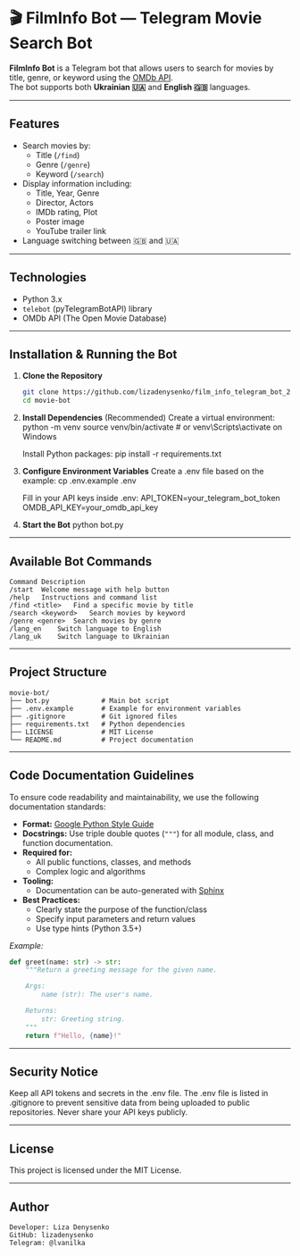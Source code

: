 # 🎬 FilmInfo Bot — Telegram Movie Search Bot

**FilmInfo Bot** is a Telegram bot that allows users to search for movies by title, genre, 
or keyword using the [OMDb API](http://www.omdbapi.com/).  
The bot supports both **Ukrainian 🇺🇦** and **English 🇬🇧** languages.

---

## Features

- Search movies by:
  - Title (`/find`)
  - Genre (`/genre`)
  - Keyword (`/search`)
- Display information including:
  - Title, Year, Genre
  - Director, Actors
  - IMDb rating, Plot
  - Poster image
  - YouTube trailer link
- Language switching between 🇬🇧 and 🇺🇦

---

## Technologies

- Python 3.x
- `telebot` (pyTelegramBotAPI) library
- OMDb API (The Open Movie Database)

---

## Installation & Running the Bot

1. **Clone the Repository**
    ```bash
    git clone https://github.com/lizadenysenko/film_info_telegram_bot_2025.git
    cd movie-bot
   ```


2. **Install Dependencies**
    (Recommended) Create a virtual environment:
    python -m venv
    source venv/bin/activate  # or venv\Scripts\activate on Windows
    
    Install Python packages:
    pip install -r requirements.txt


3. **Configure Environment Variables**
    Create a .env file based on the example:
    cp .env.example .env
    
    Fill in your API keys inside .env:
    API_TOKEN=your_telegram_bot_token
    OMDB_API_KEY=your_omdb_api_key


4. **Start the Bot**
    python bot.py

---

## Available Bot Commands
    Command	Description
    /start	Welcome message with help button
    /help	Instructions and command list
    /find <title>	Find a specific movie by title
    /search <keyword>	Search movies by keyword
    /genre <genre>	Search movies by genre
    /lang_en	Switch language to English
    /lang_uk	Switch language to Ukrainian

---

## Project Structure
    movie-bot/
    ├── bot.py             # Main bot script
    ├── .env.example       # Example for environment variables
    ├── .gitignore         # Git ignored files
    ├── requirements.txt   # Python dependencies
    ├── LICENSE            # MIT License
    └── README.md          # Project documentation

---

## Code Documentation Guidelines

To ensure code readability and maintainability, we use the following documentation standards:

- **Format:** [Google Python Style Guide](https://google.github.io/styleguide/pyguide.html)
- **Docstrings:** Use triple double quotes (`"""`) for all module, class, and function documentation.
- **Required for:**
  - All public functions, classes, and methods
  - Complex logic and algorithms
- **Tooling:**
  - Documentation can be auto-generated with [Sphinx](https://www.sphinx-doc.org)
- **Best Practices:**
  - Clearly state the purpose of the function/class
  - Specify input parameters and return values
  - Use type hints (Python 3.5+)

_Example:_

```python
def greet(name: str) -> str:
    """Return a greeting message for the given name.

    Args:
        name (str): The user's name.

    Returns:
        str: Greeting string.
    """
    return f"Hello, {name}!"
```

---

## Security Notice
Keep all API tokens and secrets in the .env file.
The .env file is listed in .gitignore to prevent sensitive data from being uploaded to public repositories.
Never share your API keys publicly.

---

## License
This project is licensed under the MIT License.

---

## Author
    Developer: Liza Denysenko
    GitHub: lizadenysenko
    Telegram: @lvanilka